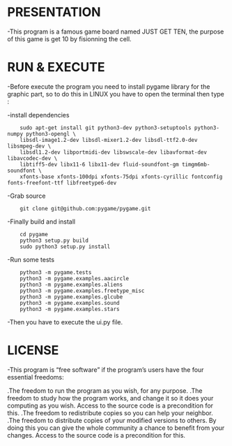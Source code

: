 #						PRESENTATION

-This program is a famous game board named JUST GET TEN, the purpose of this game is get 10 by fisionning the
cell.

#						RUN & EXECUTE

-Before execute the program you need to install pygame library for the graphic part, so to do this in
LINUX you have to open the terminal then type :

-install dependencies
		
		sudo apt-get install git python3-dev python3-setuptools python3-numpy python3-opengl \
		libsdl-image1.2-dev libsdl-mixer1.2-dev libsdl-ttf2.0-dev libsmpeg-dev \
		libsdl1.2-dev libportmidi-dev libswscale-dev libavformat-dev libavcodec-dev \
		libtiff5-dev libx11-6 libx11-dev fluid-soundfont-gm timgm6mb-soundfont \
		xfonts-base xfonts-100dpi xfonts-75dpi xfonts-cyrillic fontconfig fonts-freefont-ttf libfreetype6-dev

-Grab source

		git clone git@github.com:pygame/pygame.git

-Finally build and install

		cd pygame
		python3 setup.py build
		sudo python3 setup.py install

-Run some tests
		
		python3 -m pygame.tests
		python3 -m pygame.examples.aacircle
		python3 -m pygame.examples.aliens
		python3 -m pygame.examples.freetype_misc
		python3 -m pygame.examples.glcube
		python3 -m pygame.examples.sound
		python3 -m pygame.examples.stars

-Then you have to execute the ui.py file.

#						LICENSE

-This program is “free software” if the program’s users have the four essential freedoms:

.The freedom to run the program as you wish, for any purpose.
.The freedom to study how the program works, and change it so it does your computing as you wish. Access to 
the source code is a precondition for this.
.The freedom to redistribute copies so you can help your neighbor.
.The freedom to distribute copies of your modified versions to others. By doing this you can give the whole 
community a chance to benefit from your changes. Access to the source code is a precondition for this.
